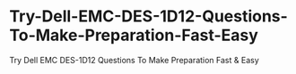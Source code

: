 # Try-Dell-EMC-DES-1D12-Questions-To-Make-Preparation-Fast-Easy
Try Dell EMC DES-1D12 Questions To Make Preparation Fast &amp; Easy
